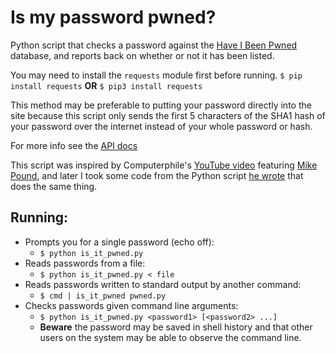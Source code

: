 # Is my password pwned?

Python script that checks a password against the
[Have I Been Pwned](https://haveibeenpwned.com/) database, and reports back on
whether or not it has been listed.

You may need to install the `requests` module first before running.
`$ pip install requests`
**OR**
`$ pip3 install requests`

This method may be preferable to putting your password directly into the site
because this script only sends the first 5 characters of the SHA1 hash of your
password over the internet instead of your whole password or hash.

For more info see the
[API docs](https://haveibeenpwned.com/API/v2#SearchingPwnedPasswordsByRange)

This script was inspired by Computerphile's 
[YouTube video](https://youtu.be/hhUb5iknVJs) featuring 
[Mike Pound](https://github.com/mikepound), and later I took some code from the 
Python script [he wrote](https://github.com/mikepound/pwned-search) that does 
the same thing.

## Running:
* Prompts you for a single password (echo off):
  * `$ python is_it_pwned.py`
* Reads passwords from a file:
  * `$ python is_it_pwned.py < file`
* Reads passwords written to standard output by another command:
  * `$ cmd | is_it_pwned pwned.py`
* Checks passwords given command line arguments:
  * `$ python is_it_pwned.py <password1> [<password2> ...]`
  * **Beware** the password may be saved in shell history and that other users
    on the system may be able to observe the command line.
